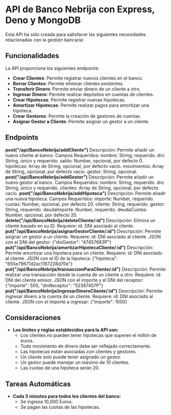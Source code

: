 # API de Banco Nebrija con Express, Deno y MongoDB

Esta API ha sido creada para satisfacer las siguientes necesidades relacionadas con la gestión bancaria:

## Funcionalidades

La API proporciona los siguientes endpoints:

- **Crear Clientes**: Permite registrar nuevos clientes en el banco.
- **Borrar Clientes**: Permite eliminar clientes existentes.
- **Transferir Dinero**: Permite enviar dinero de un cliente a otro.
- **Ingresar Dinero**: Permite realizar depósitos en cuentas de clientes.
- **Crear Hipotecas**: Permite registrar nuevas hipotecas.
- **Amortizar Hipotecas**: Permite realizar pagos para amortizar una hipoteca.
- **Crear Gestores**: Permite la creación de gestores de cuentas.
- **Asignar Gestor a Cliente**: Permite asignar un gestor a un cliente.


## Endpoints
  **post("/api/BancoNebrija/addCliente")**
        Descripción: Permite añadir un nuevo cliente al banco.
        Campos Requeridos:
            nombre: String, requerido.
            dni: String, único y requerido.
            saldo: Number, opcional, por defecto 0.
            hipotecas: Array de String, opcional, por defecto vacío.
            movimientos: Array de String, opcional, por defecto vacío.
            gestor: String, opcional.
  **post("/api/BancoNebrija/addGestor")**
        Descripción: Permite añadir un nuevo gestor al banco.
        Campos Requeridos:
            nombre: String, requerido.
            dni: String, único y requerido.
            clientes: Array de String, opcional, por defecto vacío.
  **post("/api/BancoNebrija/addHipoteca")**
        Descripción: Permite añadir una nueva hipoteca.
        Campos Requeridos:
            importe: Number, requerido.
            cuotas: Number, opcional, por defecto 20.
            cliente: String, requerido.
            gestor: String, requerido.
            deudaImporte: Number, requerido.
            deudaCuotas: Number, opcional, por defecto 20.
  **delete("/api/BancoNebrija/deleteCliente/:id")**
        Descripción: Elimina un cliente basado en su ID.
        Requiere:
            id: DNI asociado al cliente.
  **put("/api/BancoNebrija/asignarGestorCliente/:id")**
        Descripción: Permite asignar un gestor a un cliente.
        Requiere:
            id: DNI asociado al cliente.
            JSON con el DNI del gestor: {"dniGestor": "47457683P"}
  **put("/api/BancoNebrija/amortizarHipotecaCliente/:id")**
        Descripción: Permite amortizar una hipoteca para un cliente.
        Requiere:
            id: DNI asociado al cliente.
            JSON con el ID de la hipoteca: {"hipoteca": "655e79671d2ac1187228d70e"}
  **put("/api/BancoNebrija/transaccionParaCliente/:id")**
        Descripción: Permite realizar una transacción desde la cuenta de un cliente a otro.
        Requiere:
            id: DNI del cliente emisor.
            JSON con el importe y el DNI del receptor: {"importe": 500, "dniReceptor": "52387457P"}
  **put("/api/BancoNebrija/ingresarDineroCliente/:id")**
        Descripción: Permite ingresar dinero a la cuenta de un cliente.
        Requiere:
            id: DNI asociado al cliente.
            JSON con el importe a ingresar: {"importe": 1000}

## Consideraciones

- **Los límites y reglas establecidos para la API son:**
  - Los clientes no pueden tener hipotecas que superen el millón de euros.
  - Todo movimiento de dinero debe ser reflejado correctamente.
  - Las hipotecas están asociadas con clientes y gestores.
  - Un cliente solo puede tener asignado un gestor.
  - Un gestor puede manejar un máximo de 10 clientes.
  - Las cuotas de una hipoteca serán 20.
  
## Tareas Automáticas

- **Cada 5 minutos para todos los clientes del banco:**
  - Se ingresa 10,000 Euros.
  - Se pagan las cuotas de las hipotecas.
